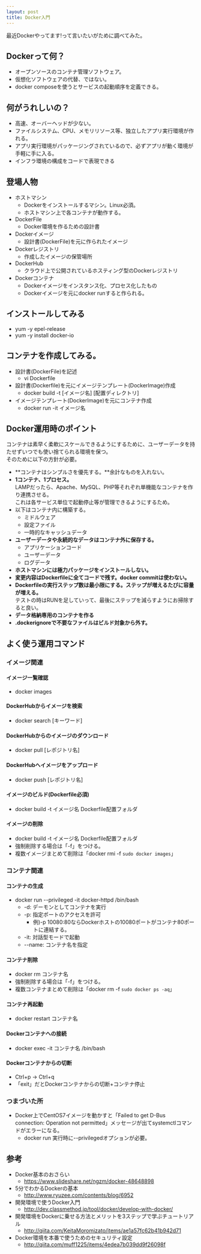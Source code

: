 ```yaml
---
layout: post
title: Docker入門
---
```

最近Dockerやってます!って言いたいがために調べてみた。
<!-- more -->
## Dockerって何？
- オープンソースのコンテナ管理ソフトウェア。
- 仮想化ソフトウェアの代替、ではない。
- docker composeを使うとサービスの起動順序を定義できる。

## 何がうれしいの？
- 高速、オーバーヘッドが少ない。
- ファイルシステム、CPU、メモリリソース等、独立したアプリ実行環境が作れる。
- アプリ実行環境がパッケージングされているので、必ずアプリが動く環境が手軽に手に入る。
- インフラ環境の構成をコードで表現できる

## 登場人物
- ホストマシン
  - Dockerをインストールするマシン。Linux必須。
  - ホストマシン上で各コンテナが動作する。
- DockerFile
  - Docker環境を作るための設計書
- Dockerイメージ
  - 設計書(DockerFile)を元に作られたイメージ
- Dockerレジストリ
  - 作成したイメージの保管場所
- DockerHub
  - クラウド上で公開されているホスティング型のDockerレジストリ
- Dockerコンテナ
  - Dockerイメージをインスタンス化、プロセス化したもの
  - Dockerイメージを元にdocker runすると作られる。

## インストールしてみる
- yum -y epel-release
- yum -y install docker-io

## コンテナを作成してみる。
- 設計書(DockerFile)を記述
  - vi Dockerfile
- 設計書(Dockerfile)を元にイメージテンプレート(DockerImage)作成
  - docker build -t [イメージ名] [配置ディレクトリ]
- イメージテンプレート(DockerImage)を元にコンテナ作成
  - docker run -it イメージ名

## Docker運用時のポイント
コンテナは素早く柔軟にスケールできるようにするために、ユーザーデータを持たせずいつでも使い捨てられる環境を保つ。  
そのために以下の方針が必要。
- **コンテナはシンプルさを優先する。**余計なものを入れない。
- **1コンテナ、1プロセス。**  
LAMPだったら、Apache、MySQL、PHP等それぞれ単機能なコンテナを作り連携させる。  
これは各サービス単位で起動停止等が管理できるようにするため。
- 以下はコンテナ内に構築する。
  - ミドルウェア
  - 設定ファイル
  - 一時的なキャッシュデータ
- **ユーザーデータや永続的なデータはコンテナ外に保存する。**
  - アプリケーションコード
  - ユーザーデータ
  - ログデータ
- **ホストマシンには極力パッケージをインストールしない。**
- **変更内容はDockerfileに全てコードで残す。docker commitは使わない。**
- **Dockerfileの実行ステップ数は最小限にする。ステップが増えるたびに容量が増える。**  
テストの時はRUNを足していって、最後にステップを減らすようにお掃除すると良い。
- **データ格納専用のコンテナを作る**
- **.dockerignoreで不要なファイルはビルド対象から外す。**  

## よく使う運用コマンド
### イメージ関連
#### イメージ一覧確認
- docker images

#### DockerHubからイメージを検索
- docker search [キーワード]

#### DockerHubからのイメージのダウンロード
- docker pull [レポジトリ名]

#### DockerHubへイメージをアップロード
- docker push [レポジトリ名]

#### イメージのビルド(Dockerfile必須)
- docker build -t イメージ名 Dockerfile配置フォルダ

#### イメージの削除
- docker build -t イメージ名 Dockerfile配置フォルダ
- 強制削除する場合は「-f」をつける。
- 複数イメージまとめて削除は「docker rmi -f `sudo docker images`」

### コンテナ関連
#### コンテナの生成
- docker run --privileged -it docker-httpd /bin/bash
  - -d: デーモンとしてコンテナを実行
  - -p: 指定ポートのアクセスを許可
    - 例)-p 10080:80ならDockerホストの10080ポートがコンテナ80ポートに連結する。
  - -it: 対話型モードで起動
  - --name: コンテナ名を指定

#### コンテナ削除
- docker rm コンテナ名
- 強制削除する場合は「-f」をつける。
- 複数コンテナまとめて削除は「docker rm -f `sudo docker ps -aq`」

#### コンテナ再起動
- docker restart コンテナ名

#### Dockerコンテナへの接続
- docker exec -it コンテナ名 /bin/bash

#### Dockerコンテナからの切断
- Ctrl+p -> Ctrl+q
- 「exit」だとDockerコンテナからの切断+コンテナ停止

### つまづいた所
- Docker上でCentOS7イメージを動かすと「Failed to get D-Bus connection: Operation not permitted」メッセージが出てsystemctlコマンドがエラーになる。
  - docker run 実行時に--privilegedオプションが必要。

## 参考
- Docker基本のおさらい
  - https://www.slideshare.net/ngzm/docker-48648898
- 5分でわかるDockerの基本
  - http://www.ryuzee.com/contents/blog/6952
- 開発環境で使うDocker入門
  - http://dev.classmethod.jp/tool/docker/develop-with-docker/
- 開発環境をDockerに乗せる方法とメリットを3ステップで学ぶチュートリアル
  - http://qiita.com/KeitaMoromizato/items/ae1a57fc62b41b942d71
- Docker環境を本番で使うためのセキュリティ設定
  - http://qiita.com/muff1225/items/4edea7b039dd9f26098f
